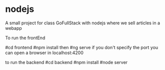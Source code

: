 # nodejs
A small project for class GoFullStack with nodejs where we sell articles in a webapp

To run the frontEnd 

#cd frontend
#npm install
then
#ng serve 
if you don't specify the port you can open a browser in localhost:4200

to run the backend
#cd backend
#npm install
#node server
